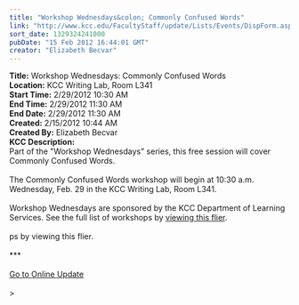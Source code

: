 ```yaml
---
title: "Workshop Wednesdays&colon; Commonly Confused Words"
link: "http://www.kcc.edu/FacultyStaff/update/Lists/Events/DispForm.aspx?ID=218"
sort_date: 1329324241000
pubDate: "15 Feb 2012 16:44:01 GMT"
creator: "Elizabeth Becvar"
---
```


<div><b>Title:</b> Workshop Wednesdays: Commonly Confused Words</div>
<div><b>Location:</b> KCC Writing Lab, Room L341</div>
<div><b>Start Time:</b> 2/29/2012 10:30 AM</div>
<div><b>End Time:</b> 2/29/2012 11:30 AM</div>
<div><b>End Date:</b> 2/29/2012 11:30 AM</div>
<div><b>Created:</b> 2/15/2012 10:44 AM</div>
<div><b>Created By:</b> Elizabeth Becvar</div>
<div><b>KCC Description:</b> <div class=ExternalClass41367E7DBB634F93BB44999C4B725C32>
<div>Part of the &quot;Workshop Wednesdays&quot; series, this free session will cover Commonly Confused Words.<br> <br>The Commonly Confused Words workshop will begin at 10:30 a.m. Wednesday, Feb. 29 in the KCC Writing Lab, Room L341.<br> <br>Workshop Wednesdays are sponsored by the KCC Department of Learning Services. See the full list of workshops by <a href="/Documents/Writinglabworkshopspdf.pdf">viewing this flier</a>.<br> </div></div></div>
ps by viewing this flier.</a></font> </div>
<div> </div>
<div>***</div>
<div> </div>
<div><a href="/FacultyStaff/update/Pages/dailyupdate.aspx">Go to Online Update</a></div>
<div> </div></div></div>
> </div></div></div>
